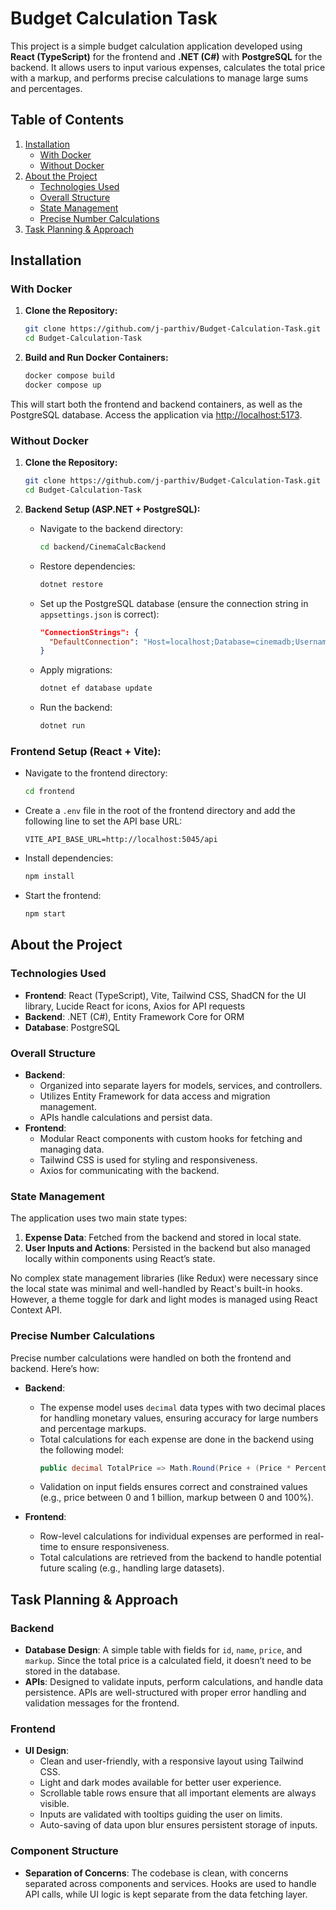 # Budget Calculation Task

This project is a simple budget calculation application developed using **React (TypeScript)** for the frontend and **.NET (C#)** with **PostgreSQL** for the backend. It allows users to input various expenses, calculates the total price with a markup, and performs precise calculations to manage large sums and percentages.

## Table of Contents
1. [Installation](#installation)
   - [With Docker](#with-docker)
   - [Without Docker](#without-docker)
2. [About the Project](#about-the-project)
   - [Technologies Used](#technologies-used)
   - [Overall Structure](#overall-structure)
   - [State Management](#state-management)
   - [Precise Number Calculations](#precise-number-calculations)
3. [Task Planning & Approach](#task-planning--approach)


## Installation

### With Docker
1. **Clone the Repository:**
   ```bash
   git clone https://github.com/j-parthiv/Budget-Calculation-Task.git
   cd Budget-Calculation-Task
   ```

2. **Build and Run Docker Containers:**
   ```bash
   docker compose build
   docker compose up
   ```

This will start both the frontend and backend containers, as well as the PostgreSQL database. Access the application via [http://localhost:5173](http://localhost:5173).

### Without Docker
1. **Clone the Repository:**
   ```bash
   git clone https://github.com/j-parthiv/Budget-Calculation-Task.git
   cd Budget-Calculation-Task
   ```

2. **Backend Setup (ASP.NET + PostgreSQL):**
   - Navigate to the backend directory:
     ```bash
     cd backend/CinemaCalcBackend
     ```
   - Restore dependencies:
     ```bash
     dotnet restore
     ```
   - Set up the PostgreSQL database (ensure the connection string in `appsettings.json` is correct):
     ```json
     "ConnectionStrings": {
       "DefaultConnection": "Host=localhost;Database=cinemadb;Username=your_username;Password=your_password"
     }
     ```
   - Apply migrations:
     ```bash
     dotnet ef database update
     ```
   - Run the backend:
     ```bash
     dotnet run
     ```

### Frontend Setup (React + Vite):

  - Navigate to the frontend directory:
    ```bash
    cd frontend
    ```

  - Create a `.env` file in the root of the frontend directory and add the following line to set the API base URL:
    ```env
    VITE_API_BASE_URL=http://localhost:5045/api
    ```

  - Install dependencies:
    ```bash
    npm install
    ```

  - Start the frontend:
    ```bash
    npm start
    ```

## About the Project

### Technologies Used
- **Frontend**: React (TypeScript), Vite, Tailwind CSS, ShadCN for the UI library, Lucide React for icons, Axios for API requests
- **Backend**: .NET (C#), Entity Framework Core for ORM
- **Database**: PostgreSQL

### Overall Structure
- **Backend**: 
  - Organized into separate layers for models, services, and controllers.
  - Utilizes Entity Framework for data access and migration management.
  - APIs handle calculations and persist data.
- **Frontend**:
  - Modular React components with custom hooks for fetching and managing data.
  - Tailwind CSS is used for styling and responsiveness.
  - Axios for communicating with the backend.

### State Management
The application uses two main state types:
1. **Expense Data**: Fetched from the backend and stored in local state.
2. **User Inputs and Actions**: Persisted in the backend but also managed locally within components using React’s state.

No complex state management libraries (like Redux) were necessary since the local state was minimal and well-handled by React's built-in hooks. However, a theme toggle for dark and light modes is managed using React Context API.

### Precise Number Calculations
Precise number calculations were handled on both the frontend and backend. Here’s how:
- **Backend**: 
  - The expense model uses `decimal` data types with two decimal places for handling monetary values, ensuring accuracy for large numbers and percentage markups.
  - Total calculations for each expense are done in the backend using the following model:
    ```csharp
    public decimal TotalPrice => Math.Round(Price + (Price * PercentageMarkup / 100), 2, MidpointRounding.AwayFromZero);
    ```
  - Validation on input fields ensures correct and constrained values (e.g., price between 0 and 1 billion, markup between 0 and 100%).

- **Frontend**: 
  - Row-level calculations for individual expenses are performed in real-time to ensure responsiveness.
  - Total calculations are retrieved from the backend to handle potential future scaling (e.g., handling large datasets).

## Task Planning & Approach

### Backend
- **Database Design**: A simple table with fields for `id`, `name`, `price`, and `markup`. Since the total price is a calculated field, it doesn’t need to be stored in the database.
- **APIs**: Designed to validate inputs, perform calculations, and handle data persistence. APIs are well-structured with proper error handling and validation messages for the frontend.

### Frontend
- **UI Design**: 
  - Clean and user-friendly, with a responsive layout using Tailwind CSS.
  - Light and dark modes available for better user experience.
  - Scrollable table rows ensure that all important elements are always visible.
  - Inputs are validated with tooltips guiding the user on limits.
  - Auto-saving of data upon blur ensures persistent storage of inputs.

### Component Structure
- **Separation of Concerns**: The codebase is clean, with concerns separated across components and services. Hooks are used to handle API calls, while UI logic is kept separate from the data fetching layer.